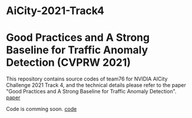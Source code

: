 # AiCity-2021-Track4
# Good Practices and A Strong Baseline for Traffic Anomaly Detection (CVPRW 2021)
This repository contains source codes of team76 for NVIDIA AICity Challenge
2021 Track 4, and the technical details please refer to the paper
"Good Practices and A Strong Baseline for Traffic Anomaly Detection". [paper](https://arxiv.org/abs/2105.03827)

Code is comming soon. [code](https://github.com/Endeavour10020/AICity2021-Anomaly-Detection)
